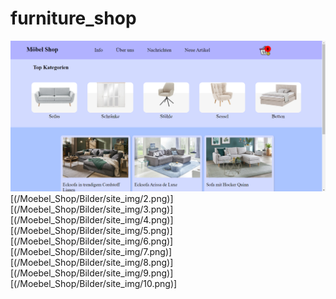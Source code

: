 # furniture_shop
![1](/Moebel_Shop/Bilder/site_img/1.png)
[(/Moebel_Shop/Bilder/site_img/2.png)]
[(/Moebel_Shop/Bilder/site_img/3.png)]
[(/Moebel_Shop/Bilder/site_img/4.png)]
[(/Moebel_Shop/Bilder/site_img/5.png)]
[(/Moebel_Shop/Bilder/site_img/6.png)]
[(/Moebel_Shop/Bilder/site_img/7.png)]
[(/Moebel_Shop/Bilder/site_img/8.png)]
[(/Moebel_Shop/Bilder/site_img/9.png)]
[(/Moebel_Shop/Bilder/site_img/10.png)]